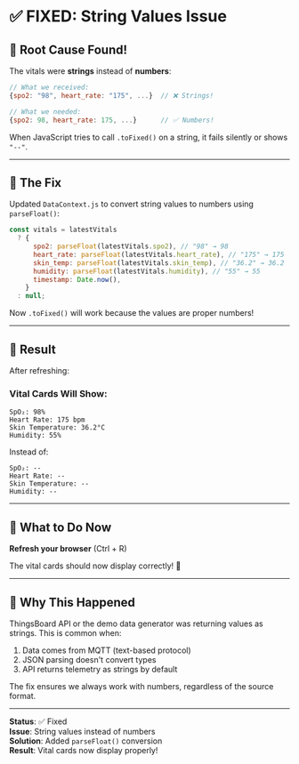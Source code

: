 # ✅ FIXED: String Values Issue

## 🎯 Root Cause Found!

The vitals were **strings** instead of **numbers**:

```javascript
// What we received:
{spo2: "98", heart_rate: "175", ...}  // ❌ Strings!

// What we needed:
{spo2: 98, heart_rate: 175, ...}      // ✅ Numbers!
```

When JavaScript tries to call `.toFixed()` on a string, it fails silently or shows `"--"`.

---

## 🔧 The Fix

Updated `DataContext.js` to convert string values to numbers using `parseFloat()`:

```javascript
const vitals = latestVitals
  ? {
      spo2: parseFloat(latestVitals.spo2), // "98" → 98
      heart_rate: parseFloat(latestVitals.heart_rate), // "175" → 175
      skin_temp: parseFloat(latestVitals.skin_temp), // "36.2" → 36.2
      humidity: parseFloat(latestVitals.humidity), // "55" → 55
      timestamp: Date.now(),
    }
  : null;
```

Now `.toFixed()` will work because the values are proper numbers!

---

## 🎉 Result

After refreshing:

### Vital Cards Will Show:

```
SpO₂: 98%
Heart Rate: 175 bpm
Skin Temperature: 36.2°C
Humidity: 55%
```

Instead of:

```
SpO₂: --
Heart Rate: --
Skin Temperature: --
Humidity: --
```

---

## 🚀 What to Do Now

**Refresh your browser** (Ctrl + R)

The vital cards should now display correctly! 🎊

---

## 📝 Why This Happened

ThingsBoard API or the demo data generator was returning values as strings. This is common when:

1. Data comes from MQTT (text-based protocol)
2. JSON parsing doesn't convert types
3. API returns telemetry as strings by default

The fix ensures we always work with numbers, regardless of the source format.

---

**Status**: ✅ Fixed  
**Issue**: String values instead of numbers  
**Solution**: Added `parseFloat()` conversion  
**Result**: Vital cards now display properly!
